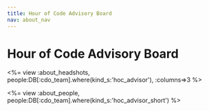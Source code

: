 ```yaml
---
title: Hour of Code Advisory Board
nav: about_nav
---
```

# Hour of Code Advisory Board

<%= view :about_headshots, people:DB[:cdo_team].where(kind_s:'hoc_advisor'), :columns=>3 %>

<%= view :about_people, people:DB[:cdo_team].where(kind_s:'hoc_advisor_short') %>
